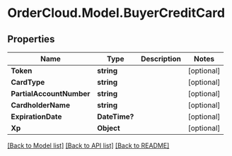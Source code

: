 # OrderCloud.Model.BuyerCreditCard
## Properties

Name | Type | Description | Notes
------------ | ------------- | ------------- | -------------
**Token** | **string** |  | [optional] 
**CardType** | **string** |  | [optional] 
**PartialAccountNumber** | **string** |  | [optional] 
**CardholderName** | **string** |  | [optional] 
**ExpirationDate** | **DateTime?** |  | [optional] 
**Xp** | **Object** |  | [optional] 

[[Back to Model list]](../README.md#documentation-for-models) [[Back to API list]](../README.md#documentation-for-api-endpoints) [[Back to README]](../README.md)

